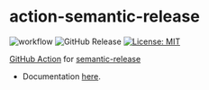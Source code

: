 # action-semantic-release

![workflow](https://github.com/quike/action-semantic-release/workflows/push/badge.svg)
![GitHub Release](https://img.shields.io/github/v/release/quike/action-semantic-release)
[![License: MIT](https://img.shields.io/badge/License-MIT-yellow.svg)](https://opensource.org/licenses/MIT)

[GitHub Action](https://docs.github.com/en/actions) for [semantic-release](https://www.github.com/semantic-release/semantic-release)

- Documentation [here](docs/index.md).
